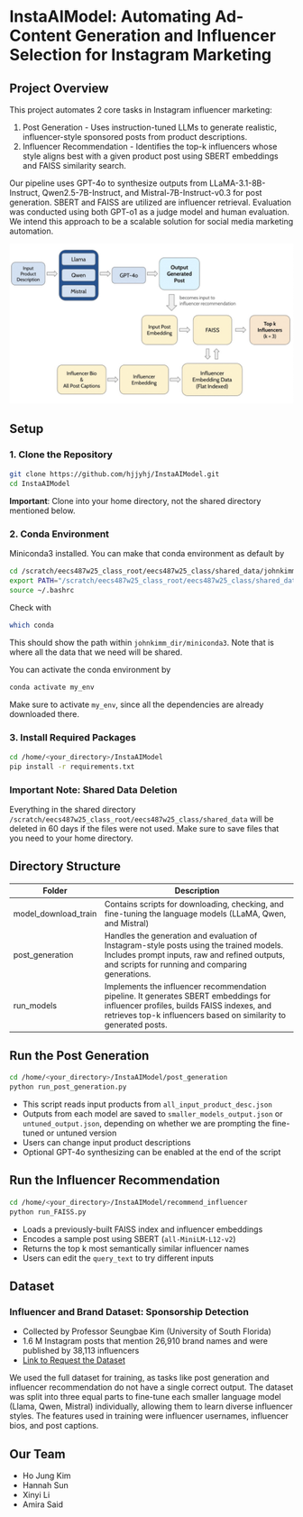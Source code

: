 # InstaAIModel: Automating Ad-Content Generation and Influencer Selection for Instagram Marketing

## Project Overview
This project automates 2 core tasks in Instagram influencer marketing:
1. Post Generation - Uses instruction-tuned LLMs to generate realistic, influencer-style sponsored posts from product descriptions.
2. Influencer Recommendation - Identifies the top-k influencers whose style aligns best with a given product post using SBERT embeddings and FAISS similarity search.

Our pipeline uses GPT-4o to synthesize outputs from LLaMA-3.1-8B-Instruct, Qwen2.5-7B-Instruct, and Mistral-7B-Instruct-v0.3 for post generation. SBERT and FAISS are utilized are influencer retrieval. Evaluation was conducted using both GPT-o1 as a judge model and human evaluation. We intend this approach to be a scalable solution for social media marketing automation.

![Model Pipeline](ModelPipeline.jpg)

## Setup
### 1. Clone the Repository
```sh
git clone https://github.com/hjjyhj/InstaAIModel.git
cd InstaAIModel
```
**Important**: Clone into your home directory, not the shared directory mentioned below.

### 2. Conda Environment
Miniconda3 installed. You can make that conda environment as default by
```sh
cd /scratch/eecs487w25_class_root/eecs487w25_class/shared_data/johnkimm_dir/
export PATH="/scratch/eecs487w25_class_root/eecs487w25_class/shared_data/johnkimm_dir/miniconda3/bin:$PATH"
source ~/.bashrc
```
Check with 
```sh
which conda
```
This should show the path within `johnkimm_dir/miniconda3`.
Note that is where all the data that we need will be shared. 

You can activate the conda environment by 
```sh
conda activate my_env
```
Make sure to activate `my_env`, since all the dependencies are already downloaded there.

### 3. Install Required Packages
```sh
cd /home/<your_directory>/InstaAIModel
pip install -r requirements.txt
```

### Important Note: Shared Data Deletion
Everything in the shared directory `/scratch/eecs487w25_class_root/eecs487w25_class/shared_data` will be deleted in 60 days if the files were not used.
Make sure to save files that you need to your home directory.


## Directory Structure

| Folder  | Description |
| ------------- | ------------- |
| model_download_train  | Contains scripts for downloading, checking, and fine-tuning the language models (LLaMA, Qwen, and Mistral)  |
| post_generation  | Handles the generation and evaluation of Instagram-style posts using the trained models. Includes prompt inputs, raw and refined outputs, and scripts for running and comparing generations.  |
| run_models  | Implements the influencer recommendation pipeline. It generates SBERT embeddings for influencer profiles, builds FAISS indexes, and retrieves top-k influencers based on similarity to generated posts.  |


## Run the Post Generation
```sh
cd /home/<your_directory>/InstaAIModel/post_generation
python run_post_generation.py
```
- This script reads input products from `all_input_product_desc.json`
- Outputs from each model are saved to `smaller_models_output.json` or `untuned_output.json`, depending on whether we are prompting the fine-tuned or untuned version
- Users can change input product descriptions
- Optional GPT-4o synthesizing can be enabled at the end of the script

## Run the Influencer Recommendation
```sh
cd /home/<your_directory>/InstaAIModel/recommend_influencer
python run_FAISS.py
```
- Loads a previously-built FAISS index and influencer embeddings
- Encodes a sample post using SBERT (`all-MiniLM-L12-v2`)
- Returns the top k most semantically similar influencer names
- Users can edit the `query_text` to try different inputs

## Dataset
### Influencer and Brand Dataset: Sponsorship Detection
- Collected by Professor Seungbae Kim (University of South Florida)
- 1.6 M Instagram posts that mention 26,910 brand names and were published by 38,113 influencers
- [Link to Request the Dataset](https://sites.google.com/site/sbkimcv/dataset/instagram-influencer-dataset?authuser=0)

We used the full dataset for training, as tasks like post generation and influencer recommendation do not have a single correct output. The dataset was split into three equal parts to fine-tune each smaller language model (Llama, Qwen, Mistral) individually, allowing them to learn diverse influencer styles. The features used in training were influencer usernames, influencer bios, and post captions.

## Our Team
- Ho Jung Kim
- Hannah Sun
- Xinyi Li
- Amira Said